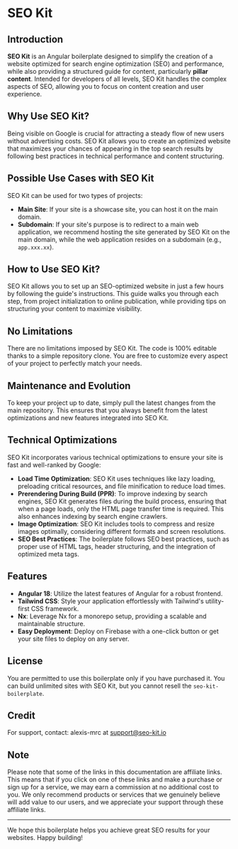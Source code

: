 # SEO Kit

## Introduction

**SEO Kit** is an Angular boilerplate designed to simplify the creation of a website optimized for search engine optimization (SEO) and performance, while also providing a structured guide for content, particularly **pillar content**. Intended for developers of all levels, SEO Kit handles the complex aspects of SEO, allowing you to focus on content creation and user experience.

## Why Use SEO Kit?

Being visible on Google is crucial for attracting a steady flow of new users without advertising costs. SEO Kit allows you to create an optimized website that maximizes your chances of appearing in the top search results by following best practices in technical performance and content structuring.

## Possible Use Cases with SEO Kit

SEO Kit can be used for two types of projects:
- **Main Site**: If your site is a showcase site, you can host it on the main domain.
- **Subdomain**: If your site's purpose is to redirect to a main web application, we recommend hosting the site generated by SEO Kit on the main domain, while the web application resides on a subdomain (e.g., `app.xxx.xx`).

## How to Use SEO Kit?

SEO Kit allows you to set up an SEO-optimized website in just a few hours by following the guide's instructions. This guide walks you through each step, from project initialization to online publication, while providing tips on structuring your content to maximize visibility.

## No Limitations

There are no limitations imposed by SEO Kit. The code is 100% editable thanks to a simple repository clone. You are free to customize every aspect of your project to perfectly match your needs.

## Maintenance and Evolution

To keep your project up to date, simply pull the latest changes from the main repository. This ensures that you always benefit from the latest optimizations and new features integrated into SEO Kit.

## Technical Optimizations

SEO Kit incorporates various technical optimizations to ensure your site is fast and well-ranked by Google:
- **Load Time Optimization**: SEO Kit uses techniques like lazy loading, preloading critical resources, and file minification to reduce load times.
- **Prerendering During Build (PPR)**: To improve indexing by search engines, SEO Kit generates files during the build process, ensuring that when a page loads, only the HTML page transfer time is required. This also enhances indexing by search engine crawlers.
- **Image Optimization**: SEO Kit includes tools to compress and resize images optimally, considering different formats and screen resolutions.
- **SEO Best Practices**: The boilerplate follows SEO best practices, such as proper use of HTML tags, header structuring, and the integration of optimized meta tags.

## Features

- **Angular 18**: Utilize the latest features of Angular for a robust frontend.
- **Tailwind CSS**: Style your application effortlessly with Tailwind's utility-first CSS framework.
- **Nx**: Leverage Nx for a monorepo setup, providing a scalable and maintainable structure.
- **Easy Deployment**: Deploy on Firebase with a one-click button or get your site files to deploy on any server.

## License

You are permitted to use this boilerplate only if you have purchased it. You can build unlimited sites with SEO Kit, but you cannot resell the `seo-kit-boilerplate`.

## Credit

For support, contact: alexis-mrc at support@seo-kit.io

## Note

Please note that some of the links in this documentation are affiliate links. This means that if you click on one of these links and make a purchase or sign up for a service, we may earn a commission at no additional cost to you. We only recommend products or services that we genuinely believe will add value to our users, and we appreciate your support through these affiliate links.

---

We hope this boilerplate helps you achieve great SEO results for your websites. Happy building!
